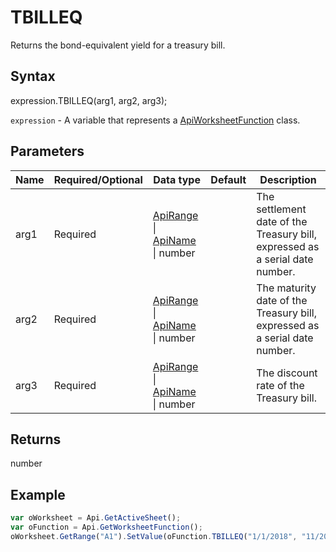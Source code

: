 # TBILLEQ

Returns the bond-equivalent yield for a treasury bill.

## Syntax

expression.TBILLEQ(arg1, arg2, arg3);

`expression` - A variable that represents a [ApiWorksheetFunction](../ApiWorksheetFunction.md) class.

## Parameters

| **Name** | **Required/Optional** | **Data type** | **Default** | **Description** |
| ------------- | ------------- | ------------- | ------------- | ------------- |
| arg1 | Required | [ApiRange](../../ApiRange/ApiRange.md) &#124; [ApiName](../../ApiName/ApiName.md) &#124; number |  | The settlement date of the Treasury bill, expressed as a serial date number. |
| arg2 | Required | [ApiRange](../../ApiRange/ApiRange.md) &#124; [ApiName](../../ApiName/ApiName.md) &#124; number |  | The maturity date of the Treasury bill, expressed as a serial date number. |
| arg3 | Required | [ApiRange](../../ApiRange/ApiRange.md) &#124; [ApiName](../../ApiName/ApiName.md) &#124; number |  | The discount rate of the Treasury bill. |

## Returns

number

## Example



```javascript
var oWorksheet = Api.GetActiveSheet();
var oFunction = Api.GetWorksheetFunction();
oWorksheet.GetRange("A1").SetValue(oFunction.TBILLEQ("1/1/2018", "11/20/2018", "8.00%"));
```
